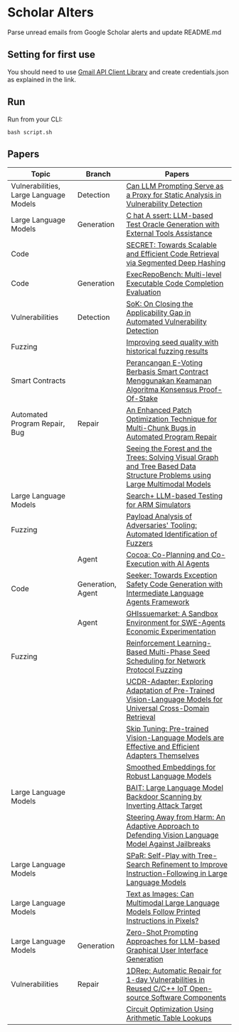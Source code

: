 # Scholar Alters
Parse unread emails from Google Scholar alerts and update README.md

## Setting for first use
You should need to use [Gmail API Client Library](https://developers.google.com/gmail/api/quickstart/python) and create
credentials.json as explained in the link.

## Run
Run from your CLI:
```
bash script.sh
```
## Papers

| Topic | Branch | Papers |
| --- | --- | --- |
| Vulnerabilities, Large Language Models | Detection | [Can LLM Prompting Serve as a Proxy for Static Analysis in Vulnerability Detection](https://scholar.google.com/scholar_url?url=https://arxiv.org/pdf/2412.12039&hl=vi&sa=X&d=5034809250436380006&ei=6xtlZ-fRNMKM6rQP6_3j2Ao&scisig=AFWwaebbYOcFHjH8x_PAT0cvivtP&oi=scholaralrt&hist=apJ4fD8AAAAJ:11355862984917483435:AFWwaeZvT_NNWQMu4_zZrEW644gW&html=&pos=0&folt=rel) |
| Large Language Models | Generation | [C hat A ssert: LLM-based Test Oracle Generation with External Tools Assistance](https://scholar.google.com/scholar_url?url=https://ieeexplore.ieee.org/abstract/document/10804561/&hl=vi&sa=X&d=9931534061782707317&ei=6xtlZ-fRNMKM6rQP6_3j2Ao&scisig=AFWwaeYg_41YKnG4R48CafMJ7E6e&oi=scholaralrt&hist=apJ4fD8AAAAJ:11355862984917483435:AFWwaeZvT_NNWQMu4_zZrEW644gW&html=&pos=1&folt=rel) |
| Code |  | [SECRET: Towards Scalable and Efficient Code Retrieval via Segmented Deep Hashing](https://scholar.google.com/scholar_url?url=https://arxiv.org/pdf/2412.11728&hl=vi&sa=X&d=6564544196361859005&ei=6xtlZ-fRNMKM6rQP6_3j2Ao&scisig=AFWwaebGKIP4HjsV3GFnsU_fIjDG&oi=scholaralrt&hist=apJ4fD8AAAAJ:11355862984917483435:AFWwaeZvT_NNWQMu4_zZrEW644gW&html=&pos=2&folt=rel) |
| Code | Generation | [ExecRepoBench: Multi-level Executable Code Completion Evaluation](https://scholar.google.com/scholar_url?url=https://arxiv.org/pdf/2412.11990&hl=vi&sa=X&d=16373844190330093525&ei=6xtlZ-fRNMKM6rQP6_3j2Ao&scisig=AFWwaeYpaogG6G4g3MIYYWL3TRw5&oi=scholaralrt&hist=apJ4fD8AAAAJ:11355862984917483435:AFWwaeZvT_NNWQMu4_zZrEW644gW&html=&pos=3&folt=rel) |
| Vulnerabilities | Detection | [SoK: On Closing the Applicability Gap in Automated Vulnerability Detection](https://scholar.google.com/scholar_url?url=https://arxiv.org/pdf/2412.11194&hl=en&sa=X&d=5298511866438710606&ei=6xtlZ6KrKfuh6rQPosHk8Ag&scisig=AFWwaeb8FZ2OkAu9HDXAB_hyqQ4P&oi=scholaralrt&hist=apJ4fD8AAAAJ:4465730527138788254:AFWwaebhnVuF-27TSh32-dm_KGTR&html=&pos=0&folt=cit) |
| Fuzzing |  | [Improving seed quality with historical fuzzing results](https://scholar.google.com/scholar_url?url=https://www.sciencedirect.com/science/article/pii/S0950584924002568&hl=en&sa=X&d=4919145489295251334&ei=6xtlZ7SkLriC6rQP-7vSmAc&scisig=AFWwaeZ_qqRh58tit6euF0MTOcIc&oi=scholaralrt&hist=apJ4fD8AAAAJ:8900472388513427833:AFWwaeZM7Y6I9R2ROVLnk31jdyVz&html=&pos=0&folt=rel) |
| Smart Contracts |  | [Perancangan E-Voting Berbasis Smart Contract Menggunakan Keamanan Algoritma Konsensus Proof-Of-Stake](https://scholar.google.com/scholar_url?url=https://ejournal.upbatam.ac.id/index.php/comasiejournal/article/download/8991/4048&hl=en&sa=X&d=11473530705619672544&ei=6xtlZ7bVMcyR6rQPmdmxyA0&scisig=AFWwaeYBXPL26db17NoNSGNKi6Ez&oi=scholaralrt&hist=apJ4fD8AAAAJ:10695555881282652625:AFWwaeakbu5Ta3HmdjfVean1AXL4&html=&pos=1&folt=cit) |
| Automated Program Repair, Bug | Repair | [An Enhanced Patch Optimization Technique for Multi-Chunk Bugs in Automated Program Repair](https://scholar.google.com/scholar_url?url=https://koreascience.kr/article/JAKO202433256422304.pdf&hl=en&sa=X&d=2215469316861708322&ei=6xtlZ6CSM4WU6rQPgbi84QM&scisig=AFWwaeb5snikkuSzo1QiNutna2-R&oi=scholaralrt&hist=apJ4fD8AAAAJ:11137134570824175991:AFWwaeZJgvZkFmSwNlRigHvrI7d8&html=&pos=0&folt=rel) |
|  |  | [Seeing the Forest and the Trees: Solving Visual Graph and Tree Based Data Structure Problems using Large Multimodal Models](https://scholar.google.com/scholar_url?url=https://arxiv.org/pdf/2412.11088&hl=en&sa=X&d=10508414377885370226&ei=6xtlZ4yQK_aT6rQP5NKD8A8&scisig=AFWwaebJgbMQaVyqN5G2Ybr4FQOa&oi=scholaralrt&hist=apJ4fD8AAAAJ:5778505219825515303:AFWwaeaDDOggOneW-z6K3HLjAzuP&html=&pos=1&folt=cit) |
| Large Language Models |  | [Search+ LLM-based Testing for ARM Simulators](https://scholar.google.com/scholar_url?url=https://kclpure.kcl.ac.uk/portal/files/316199317/icse2025-seip-paper_searchsys_submitted_authors_version.pdf&hl=en&sa=X&d=759273874170343309&ei=6xtlZ4yQK_aT6rQP5NKD8A8&scisig=AFWwaeat8hQR0wIZ4A-BYZ07rBrA&oi=scholaralrt&hist=apJ4fD8AAAAJ:5778505219825515303:AFWwaeaDDOggOneW-z6K3HLjAzuP&html=&pos=2&folt=cit) |
| Fuzzing |  | [Payload Analysis of Adversaries' Tooling: Automated Identification of Fuzzers](https://scholar.google.com/scholar_url?url=https://www.techrxiv.org/doi/pdf/10.36227/techrxiv.173385946.65994728&hl=en&sa=X&d=6642596832649825508&ei=6xtlZ4yQK_aT6rQP5NKD8A8&scisig=AFWwaea7Dacp2QVcsEHxb0RMPaPx&oi=scholaralrt&hist=apJ4fD8AAAAJ:5778505219825515303:AFWwaeaDDOggOneW-z6K3HLjAzuP&html=&pos=3&folt=cit) |
|  | Agent | [Cocoa: Co-Planning and Co-Execution with AI Agents](https://scholar.google.com/scholar_url?url=https://arxiv.org/pdf/2412.10999&hl=en&sa=X&d=4255929036621306611&ei=7BtlZ9n7AcyR6rQPmdmxyA0&scisig=AFWwaebITnr1-vPzTddFkrLEOkVL&oi=scholaralrt&hist=apJ4fD8AAAAJ:16237994392044955269:AFWwaebaLgrVcMkfKx1Gjt1mqPQn&html=&pos=0&folt=cit) |
| Code | Generation, Agent | [Seeker: Towards Exception Safety Code Generation with Intermediate Language Agents Framework](https://scholar.google.com/scholar_url?url=https://arxiv.org/pdf/2412.11713&hl=en&sa=X&d=3207513057131986485&ei=7BtlZ9n7AcyR6rQPmdmxyA0&scisig=AFWwaeayGC4Y0rGxp2hAyLd_gjpi&oi=scholaralrt&hist=apJ4fD8AAAAJ:16237994392044955269:AFWwaebaLgrVcMkfKx1Gjt1mqPQn&html=&pos=1&folt=cit) |
|  | Agent | [GHIssuemarket: A Sandbox Environment for SWE-Agents Economic Experimentation](https://scholar.google.com/scholar_url?url=https://arxiv.org/pdf/2412.11722&hl=en&sa=X&d=12332769397116089753&ei=7BtlZ9n7AcyR6rQPmdmxyA0&scisig=AFWwaeamkT1CpI6Ro45-SRCTMKeS&oi=scholaralrt&hist=apJ4fD8AAAAJ:16237994392044955269:AFWwaebaLgrVcMkfKx1Gjt1mqPQn&html=&pos=2&folt=cit) |
| Fuzzing |  | [Reinforcement Learning-Based Multi-Phase Seed Scheduling for Network Protocol Fuzzing](https://scholar.google.com/scholar_url?url=https://www.mdpi.com/2079-9292/13/24/4962&hl=vi&sa=X&d=17836558194738158059&ei=7BtlZ_Y6uILqtA_7u9KYBw&scisig=AFWwaeZYlUQkXBXGVJpJF_tw_TLc&oi=scholaralrt&hist=apJ4fD8AAAAJ:16065687014273664109:AFWwaeYpvD7V4gPm0ywHhNT6YvSk&html=&pos=1&folt=rel) |
|  |  | [UCDR-Adapter: Exploring Adaptation of Pre-Trained Vision-Language Models for Universal Cross-Domain Retrieval](https://scholar.google.com/scholar_url?url=https://arxiv.org/pdf/2412.10680&hl=en&sa=X&d=5088883648501249067&ei=6xtlZ-_TJ-i96rQP4aet-Qk&scisig=AFWwaeaBI2XpGvk8srjzTcbaCdhC&oi=scholaralrt&hist=apJ4fD8AAAAJ:3096313017463695374:AFWwaeb8R4GEV1B4xk_Cz2b6H7gj&html=&pos=0&folt=rel) |
|  |  | [Skip Tuning: Pre-trained Vision-Language Models are Effective and Efficient Adapters Themselves](https://scholar.google.com/scholar_url?url=https://arxiv.org/pdf/2412.11509&hl=en&sa=X&d=4086519929207688688&ei=6xtlZ-_TJ-i96rQP4aet-Qk&scisig=AFWwaebctuYEMKCVhjSCxvYnJAAl&oi=scholaralrt&hist=apJ4fD8AAAAJ:3096313017463695374:AFWwaeb8R4GEV1B4xk_Cz2b6H7gj&html=&pos=1&folt=rel) |
|  |  | [Smoothed Embeddings for Robust Language Models](https://scholar.google.com/scholar_url?url=https://www.merl.com/publications/docs/TR2024-170.pdf&hl=en&sa=X&d=9881932778060912635&ei=6xtlZ-_TJ-i96rQP4aet-Qk&scisig=AFWwaebcpXrLgmD3gYyBdKoOg0JQ&oi=scholaralrt&hist=apJ4fD8AAAAJ:3096313017463695374:AFWwaeb8R4GEV1B4xk_Cz2b6H7gj&html=&pos=2&folt=rel) |
| Large Language Models |  | [BAIT: Large Language Model Backdoor Scanning by Inverting Attack Target](https://scholar.google.com/scholar_url?url=https://www.cs.purdue.edu/homes/shen447/files/paper/sp25_bait.pdf&hl=en&sa=X&d=13272134956704605054&ei=6xtlZ-_TJ-i96rQP4aet-Qk&scisig=AFWwaeaEK97WdbAuJOSkawyijfTD&oi=scholaralrt&hist=apJ4fD8AAAAJ:3096313017463695374:AFWwaeb8R4GEV1B4xk_Cz2b6H7gj&html=&pos=4&folt=rel) |
|  |  | [Steering Away from Harm: An Adaptive Approach to Defending Vision Language Model Against Jailbreaks](https://scholar.google.com/scholar_url?url=https://arxiv.org/pdf/2411.16721&hl=en&sa=X&d=6021661756450573334&ei=6xtlZ-_TJ-i96rQP4aet-Qk&scisig=AFWwaeb3RGNKVvQyPr4nJwsEeAFU&oi=scholaralrt&hist=apJ4fD8AAAAJ:3096313017463695374:AFWwaeb8R4GEV1B4xk_Cz2b6H7gj&html=&pos=5&folt=rel) |
| Large Language Models |  | [SPaR: Self-Play with Tree-Search Refinement to Improve Instruction-Following in Large Language Models](https://scholar.google.com/scholar_url?url=https://arxiv.org/pdf/2412.11605&hl=en&sa=X&d=2695856350058704058&ei=6xtlZ-_TJ-i96rQP4aet-Qk&scisig=AFWwaeYfxZdcgoOBGBZ3fAEgeVJU&oi=scholaralrt&hist=apJ4fD8AAAAJ:3096313017463695374:AFWwaeb8R4GEV1B4xk_Cz2b6H7gj&html=&pos=6&folt=rel) |
| Large Language Models |  | [Text as Images: Can Multimodal Large Language Models Follow Printed Instructions in Pixels?](https://scholar.google.com/scholar_url?url=https://openreview.net/pdf%3Fid%3DdC9kEMBchM&hl=en&sa=X&d=12869110545873480164&ei=6xtlZ-_TJ-i96rQP4aet-Qk&scisig=AFWwaea--xx1MVx__Z15n9TwFZAL&oi=scholaralrt&hist=apJ4fD8AAAAJ:3096313017463695374:AFWwaeb8R4GEV1B4xk_Cz2b6H7gj&html=&pos=7&folt=rel) |
| Large Language Models | Generation | [Zero-Shot Prompting Approaches for LLM-based Graphical User Interface Generation](https://scholar.google.com/scholar_url?url=https://arxiv.org/pdf/2412.11328&hl=en&sa=X&d=4829662896612642561&ei=6xtlZ-PeN76vy9YP89rtmQs&scisig=AFWwaeazw3VxwlpNR_MCazbL4bBU&oi=scholaralrt&hist=apJ4fD8AAAAJ:11631047573362457156:AFWwaeYhbBKL65h4pzyKCNru3s-R&html=&pos=1&folt=rel) |
| Vulnerabilities | Repair | [1DRep: Automatic Repair for 1-day Vulnerabilities in Reused C/C++ IoT Open-source Software Components](https://scholar.google.com/scholar_url?url=https://repository.tudelft.nl/file/File_e82513a1-42ec-42a2-83f3-41bc318ea400&hl=vi&sa=X&d=7414189882037403016&ei=6xtlZ-PSOui96rQP4aet-Qk&scisig=AFWwaebCGbRN-5Ko8EYlV8S_6M8z&oi=scholaralrt&hist=apJ4fD8AAAAJ:13534924455939102554:AFWwaeZN-y-gtbFtywJ0Xio3nYxl&html=&pos=0&folt=cit) |
|  |  | [Circuit Optimization Using Arithmetic Table Lookups](https://scholar.google.com/scholar_url?url=https://raghav198.github.io/assets/papers/coatl.pdf&hl=vi&sa=X&d=17638679034425060213&ei=6xtlZ-PSOui96rQP4aet-Qk&scisig=AFWwaeaqKDLW00vmluOkUKHjJcyt&oi=scholaralrt&hist=apJ4fD8AAAAJ:13534924455939102554:AFWwaeZN-y-gtbFtywJ0Xio3nYxl&html=&pos=1&folt=cit) |

